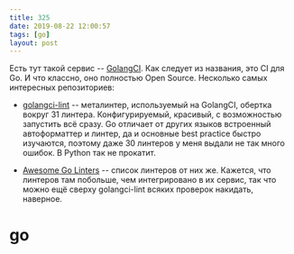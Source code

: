 ```yaml
---
title: 325
date: 2019-08-22 12:00:57
tags: [go]
layout: post
---
```


Есть тут такой сервис -- [GolangCI](https://golangci.com/). Как следует из названия, это CI для Go. И что классно, оно полностью Open Source. Несколько самых интересных репозиториев:

+ [golangci-lint](https://github.com/golangci/golangci-lint) -- металинтер, используемый на GolangCI, обертка вокруг 31 линтера. Конфигурируемый, красивый, с возможностью запустить всё сразу. Go отличает от других языков встроенный автоформаттер и линтер, да и основные best practice быстро изучаются, поэтому даже 30 линтеров у меня выдали не так много ошибок. В Python так не прокатит.

+ [Awesome Go Linters](https://github.com/golangci/awesome-go-linters) -- список линтеров от них же. Кажется, что линтеров там побольше, чем интегрировано в их сервис, так что можно ещё сверху golangci-lint всяких проверок накидать, наверное.

# go
